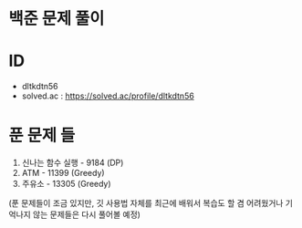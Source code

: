# 백준 문제 풀이
 
# ID
 - dltkdtn56
 - solved.ac : https://solved.ac/profile/dltkdtn56

# 푼 문제 들
 1. 신나는 함수 실행 - 9184 (DP)
 2. ATM - 11399  (Greedy)
 3. 주유소 - 13305 (Greedy)
 
 
 
 
 
 
 
 
 
 
 
 (푼 문제들이 조금 있지만, 깃 사용법 자체를 최근에 배워서 복습도 할 겸 어려웠거나 기억나지 않는 문제들은 다시 풀어볼 예정)
